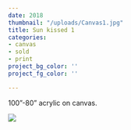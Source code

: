 ```yaml
---
date: 2018
thumbnail: "/uploads/Canvas1.jpg"
title: Sun kissed 1
categories:
- canvas
- sold
- print
project_bg_color: ''
project_fg_color: ''

---
```

100”-80” acrylic on canvas.

![](https://scontent-amt2-1.xx.fbcdn.net/v/t1.15752-9/s2048x2048/64592671_658672604597454_878681743903686656_n.jpg?_nc_cat=102&_nc_oc=AQlZB2b6ZobXzk37wJNbqcgjxaQbVupvxKjNLxp2mUGTwy6UDhiz2mssTilm9H7tSbc&_nc_ht=scontent-amt2-1.xx&oh=204547f003d6e2c6b6085f1e6d9817d9&oe=5DC405C2)
